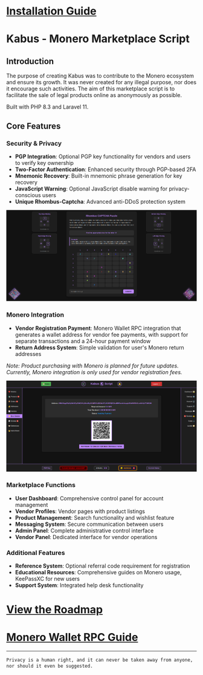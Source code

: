 # [Installation Guide](docs/INSTALLATION.md)

# Kabus - Monero Marketplace Script

## Introduction

The purpose of creating Kabus was to contribute to the Monero ecosystem and ensure its growth. It was never created for any illegal purpose, nor does it encourage such activities. The aim of this marketplace script is to facilitate the sale of legal products online as anonymously as possible.

Built with PHP 8.3 and Laravel 11.

## Core Features

### Security & Privacy
- **PGP Integration**: Optional PGP key functionality for vendors and users to verify key ownership
- **Two-Factor Authentication**: Enhanced security through PGP-based 2FA
- **Mnemonic Recovery**: Built-in mnemonic phrase generation for key recovery
- **JavaScript Warning**: Optional JavaScript disable warning for privacy-conscious users
- **Unique Rhombus-Captcha**: Advanced anti-DDoS protection system

![Rhombus Captcha System](docs/1.png)

### Monero Integration
- **Vendor Registration Payment**: Monero Wallet RPC integration that generates a wallet address for vendor fee payments, with support for separate transactions and a 24-hour payment window
- **Return Address System**: Simple validation for user's Monero return addresses

*Note: Product purchasing with Monero is planned for future updates. Currently, Monero integration is only used for vendor registration fees.*

![Vendor Registration Payment](docs/2.png)

### Marketplace Functions
- **User Dashboard**: Comprehensive control panel for account management
- **Vendor Profiles**: Vendor pages with product listings
- **Product Management**: Search functionality and wishlist feature
- **Messaging System**: Secure communication between users
- **Admin Panel**: Complete administrative control interface
- **Vendor Panel**: Dedicated interface for vendor operations

### Additional Features
- **Reference System**: Optional referral code requirement for registration
- **Educational Resources**: Comprehensive guides on Monero usage, KeePassXC for new users
- **Support System**: Integrated help desk functionality

# [View the Roadmap](docs/ROADMAP.md)
# [Monero Wallet RPC Guide](docs/CONNECTING-MONERO-RPC.md)

---

```
Privacy is a human right, and it can never be taken away from anyone, nor should it even be suggested.
```

